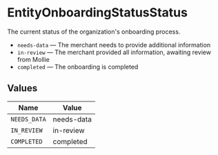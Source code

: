 # EntityOnboardingStatusStatus

The current status of the organization's onboarding process.

* `needs-data` — The merchant needs to provide additional information
* `in-review` — The merchant provided all information, awaiting review from Mollie
* `completed` — The onboarding is completed


## Values

| Name         | Value        |
| ------------ | ------------ |
| `NEEDS_DATA` | needs-data   |
| `IN_REVIEW`  | in-review    |
| `COMPLETED`  | completed    |